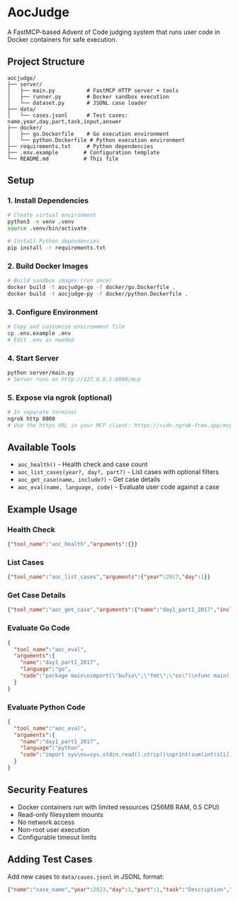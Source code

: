 # AocJudge

A FastMCP-based Advent of Code judging system that runs user code in Docker containers for safe execution.

## Project Structure

```
aocjudge/
├── server/
│   ├── main.py          # FastMCP HTTP server + tools
│   ├── runner.py        # Docker sandbox execution
│   └── dataset.py       # JSONL case loader
├── data/
│   └── cases.jsonl      # Test cases: name,year,day,part,task,input,answer
├── docker/
│   ├── go.Dockerfile    # Go execution environment
│   └── python.Dockerfile # Python execution environment
├── requirements.txt     # Python dependencies
├── .env.example        # Configuration template
└── README.md           # This file
```

## Setup

### 1. Install Dependencies

```bash
# Create virtual environment
python3 -m venv .venv
source .venv/bin/activate

# Install Python dependencies
pip install -r requirements.txt
```

### 2. Build Docker Images

```bash
# Build sandbox images (run once)
docker build -t aocjudge-go -f docker/go.Dockerfile .
docker build -t aocjudge-py -f docker/python.Dockerfile .
```

### 3. Configure Environment

```bash
# Copy and customize environment file
cp .env.example .env
# Edit .env as needed
```

### 4. Start Server

```bash
python server/main.py
# Server runs on http://127.0.0.1:8000/mcp
```

### 5. Expose via ngrok (optional)

```bash
# In separate terminal
ngrok http 8000
# Use the https URL in your MCP client: https://<id>.ngrok-free.app/mcp
```

## Available Tools

- `aoc_health()` - Health check and case count
- `aoc_list_cases(year?, day?, part?)` - List cases with optional filters
- `aoc_get_case(name, include?)` - Get case details
- `aoc_eval(name, language, code)` - Evaluate user code against a case

## Example Usage

### Health Check
```json
{"tool_name":"aoc_health","arguments":{}}
```

### List Cases
```json
{"tool_name":"aoc_list_cases","arguments":{"year":2017,"day":1}}
```

### Get Case Details
```json
{"tool_name":"aoc_get_case","arguments":{"name":"day1_part1_2017","include":["task","input"]}}
```

### Evaluate Go Code
```json
{
  "tool_name":"aoc_eval",
  "arguments":{
    "name":"day1_part1_2017",
    "language":"go",
    "code":"package main\nimport(\"bufio\";\"fmt\";\"os\")\nfunc main(){in:=bufio.NewScanner(os.Stdin);in.Scan();s:=in.Text();sum:=0;for i:=0;i<len(s);i++{if s[i]==s[(i+1)%len(s)]{sum+=int(s[i]-'0')}};fmt.Println(sum)}"
  }
}
```

### Evaluate Python Code
```json
{
  "tool_name":"aoc_eval",
  "arguments":{
    "name":"day1_part1_2017",
    "language":"python",
    "code":"import sys\ns=sys.stdin.read().strip()\nprint(sum(int(s[i]) for i in range(len(s)) if s[i]==s[(i+1)%len(s)]))"
  }
}
```

## Security Features

- Docker containers run with limited resources (256MB RAM, 0.5 CPU)
- Read-only filesystem mounts
- No network access
- Non-root user execution
- Configurable timeout limits

## Adding Test Cases

Add new cases to `data/cases.jsonl` in JSONL format:

```json
{"name":"case_name","year":2023,"day":1,"part":1,"task":"Description","input":"test_input","answer":"expected_output"}
```
